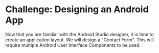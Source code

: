 # Challenge: Designing an Android App

Now that you are familiar with the Android Studio designer, it is time to create an application layout. We will design a "Contact Form". This will require multiple Android User Interface Components to be used.
